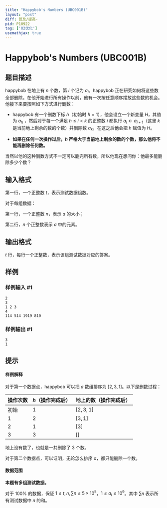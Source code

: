 ```yaml
---
title: "Happybob's Numbers (UBC001B)"
layout: "post"
diff: 普及/提高-
pid: P10922
tag: ['O2优化']
usemathjax: true
---
```


# Happybob's Numbers (UBC001B)
## 题目描述

happybob 在地上有 $n$ 个数，第 $i$ 个记为 $a_i$。happybob 正在研究如何将这些数全部删除。在他开始进行所有操作以前，他有一次按任意顺序摆放这些数的机会。他接下来要按照如下方式进行删数：

- happybob 有一个删数下标 $h$（初始时 $h=1$），他会设立一个新变量 $H$，其值为 $a_h$ ，然后对于每一个满足 $h\le i<k$ 的正整数 $i$ 都执行 $a_i\gets a_{i+1}$（这里 $k$ 是当前地上剩余的数的个数）并删除数 $a_k$，在这之后他会把 $h$ 赋值为 $H$。

- **如果在任何一次操作过后，$h$ 严格大于当前地上剩余的数的个数，那么他将不能再删除任何数。**

当然以他的这种删数方式不一定可以删完所有数，所以他现在想问你：他最多能删除多少个数？
## 输入格式

第一行，一个正整数 $t$，表示测试数据组数。

对于每组数据：

第一行，一个正整数 $n$，表示 $a$ 的大小；

第二行，$n$ 个正整数表示 $a$ 中的元素。

## 输出格式

$t$ 行，每行一个正整数，表示该组测试数据对应的答案。

## 样例

### 样例输入 #1
```
2
3
1 2 3
4
114 514 1919 810
```
### 样例输出 #1
```
3
1
```
## 提示

#### 样例解释

对于第一个数据点，happybob 可以把 $a$ 数组排序为 $[2, 3, 1]$。以下是删数过程：

| 操作次数 | $h$（操作完成后） | 地上的数（操作完成后） |
| -- | -- | -- |
| 初始 | $1$ | $[2, 3, 1]$ |
| $1$ | $2$ | $[3, 1]$ |
| $2$ | $1$ | $[3]$ |
| $3$ | $3$ | $[]$ |

地上没有数了，也就是一共删除了 $3$ 个数。

对于第二个数据点，可以证明，无论怎么排序 $a$，都只能删除一个数。

#### 数据范围

**本题有多组测试数据。**

对于 $100\%$ 的数据，保证 $1 \le t,n,\sum n\le 5 \times 10^5$，$1\le a_i\le 10^9$。其中 $\sum n$ 表示所有测试数据中 $n$ 的和。
